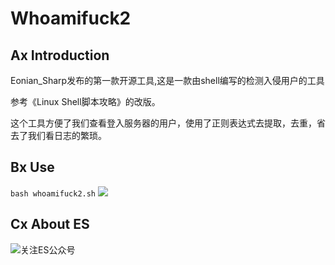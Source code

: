 # Whoamifuck2

## Ax Introduction
<p>Eonian_Sharp发布的第一款开源工具,这是一款由shell编写的检测入侵用户的工具</p>
<p>参考《Linux Shell脚本攻略》的改版。</p>
<p>这个工具方便了我们查看登入服务器的用户，使用了正则表达式去提取，去重，省去了我们看日志的繁琐。</p>

## Bx Use
`bash whoamifuck2.sh`
![](https://gitee.com/enomothem/myblogphoto/raw/master/img/20210208184426.png)

## Cx About ES
![关注ES公众号](https://gitee.com/enomothem/myblogphoto/raw/master/img/20210125172117.jpg)
